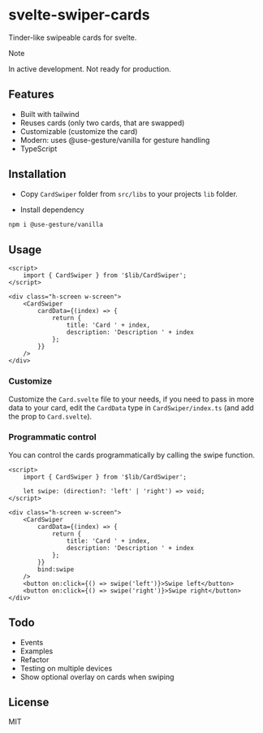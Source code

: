 # svelte-swiper-cards

Tinder-like swipeable cards for svelte.

> [!NOTE]  
> In active development. Not ready for production.

## Features

- Built with tailwind
- Reuses cards (only two cards, that are swapped)
- Customizable (customize the card)
- Modern: uses @use-gesture/vanilla for gesture handling
- TypeScript

## Installation

- Copy `CardSwiper` folder from `src/libs` to your projects `lib` folder.

- Install dependency

```bash
npm i @use-gesture/vanilla
```

## Usage

```svelte
<script>
	import { CardSwiper } from '$lib/CardSwiper';
</script>

<div class="h-screen w-screen">
	<CardSwiper
		cardData={(index) => {
			return {
				title: 'Card ' + index,
				description: 'Description ' + index
			};
		}}
	/>
</div>
```

### Customize

Customize the `Card.svelte` file to your needs, if you need to pass in more data to your card, edit the `CardData` type in `CardSwiper/index.ts` (and add the prop to `Card.svelte`).

### Programmatic control

You can control the cards programmatically by calling the swipe function.

```svelte
<script>
	import { CardSwiper } from '$lib/CardSwiper';

	let swipe: (direction?: 'left' | 'right') => void;
</script>

<div class="h-screen w-screen">
	<CardSwiper
		cardData={(index) => {
			return {
				title: 'Card ' + index,
				description: 'Description ' + index
			};
		}}
		bind:swipe
	/>
	<button on:click={() => swipe('left')}>Swipe left</button>
	<button on:click={() => swipe('right')}>Swipe right</button>
</div>
```

## Todo

- Events
- Examples
- Refactor
- Testing on multiple devices
- Show optional overlay on cards when swiping

## License

MIT

